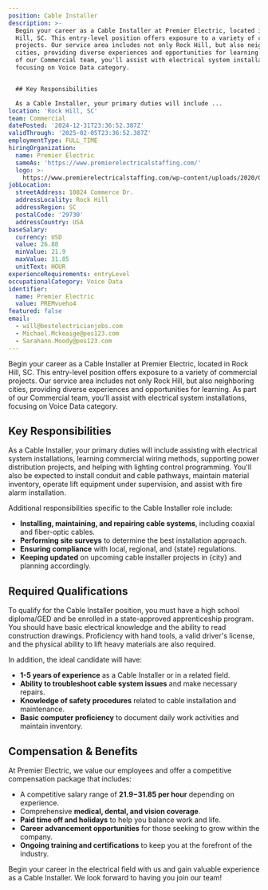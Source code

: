 ```yaml
---
position: Cable Installer
description: >-
  Begin your career as a Cable Installer at Premier Electric, located in Rock
  Hill, SC. This entry-level position offers exposure to a variety of commercial
  projects. Our service area includes not only Rock Hill, but also neighboring
  cities, providing diverse experiences and opportunities for learning. As part
  of our Commercial team, you'll assist with electrical system installations,
  focusing on Voice Data category. 


  ## Key Responsibilities

  As a Cable Installer, your primary duties will include ...
location: 'Rock Hill, SC'
team: Commercial
datePosted: '2024-12-31T23:36:52.387Z'
validThrough: '2025-02-05T23:36:52.387Z'
employmentType: FULL_TIME
hiringOrganization:
  name: Premier Electric
  sameAs: 'https://www.premierelectricalstaffing.com/'
  logo: >-
    https://www.premierelectricalstaffing.com/wp-content/uploads/2020/05/Premier-Electrical-Staffing-logo.png
jobLocation:
  streetAddress: 10824 Commerce Dr.
  addressLocality: Rock Hill
  addressRegion: SC
  postalCode: '29730'
  addressCountry: USA
baseSalary:
  currency: USD
  value: 26.88
  minValue: 21.9
  maxValue: 31.85
  unitText: HOUR
experienceRequirements: entryLevel
occupationalCategory: Voice Data
identifier:
  name: Premier Electric
  value: PREMvueho4
featured: false
email:
  - will@bestelectricianjobs.com
  - Michael.Mckeaige@pes123.com
  - Sarahann.Moody@pes123.com
---
```




Begin your career as a Cable Installer at Premier Electric, located in Rock Hill, SC. This entry-level position offers exposure to a variety of commercial projects. Our service area includes not only Rock Hill, but also neighboring cities, providing diverse experiences and opportunities for learning. As part of our Commercial team, you'll assist with electrical system installations, focusing on Voice Data category. 

## Key Responsibilities
As a Cable Installer, your primary duties will include assisting with electrical system installations, learning commercial wiring methods, supporting power distribution projects, and helping with lighting control programming. You'll also be expected to install conduit and cable pathways, maintain material inventory, operate lift equipment under supervision, and assist with fire alarm installation.

Additional responsibilities specific to the Cable Installer role include:

- **Installing, maintaining, and repairing cable systems**, including coaxial and fiber-optic cables.
- **Performing site surveys** to determine the best installation approach.
- **Ensuring compliance** with local, regional, and {state} regulations.
- **Keeping updated** on upcoming cable installer projects in {city} and planning accordingly.

## Required Qualifications
To qualify for the Cable Installer position, you must have a high school diploma/GED and be enrolled in a state-approved apprenticeship program. You should have basic electrical knowledge and the ability to read construction drawings. Proficiency with hand tools, a valid driver's license, and the physical ability to lift heavy materials are also required. 

In addition, the ideal candidate will have:

- **1-5 years of experience** as a Cable Installer or in a related field.
- **Ability to troubleshoot cable system issues** and make necessary repairs.
- **Knowledge of safety procedures** related to cable installation and maintenance.
- **Basic computer proficiency** to document daily work activities and maintain inventory.

## Compensation & Benefits
At Premier Electric, we value our employees and offer a competitive compensation package that includes:

- A competitive salary range of **$21.9-$31.85 per hour** depending on experience.
- Comprehensive **medical, dental, and vision coverage**.
- **Paid time off and holidays** to help you balance work and life.
- **Career advancement opportunities** for those seeking to grow within the company.
- **Ongoing training and certifications** to keep you at the forefront of the industry. 

Begin your career in the electrical field with us and gain valuable experience as a Cable Installer. We look forward to having you join our team!